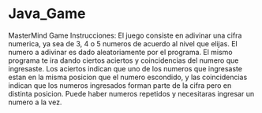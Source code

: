 # Java_Game
MasterMind Game
Instrucciones:
El juego consiste en adivinar una cifra numerica, ya sea de 3, 4 o 5 numeros de acuerdo al nivel que elijas.
El numero a adivinar es dado aleatoriamente por el programa.
El mismo programa te ira dando ciertos aciertos y coincidencias del numero que ingresaste.
Los aciertos indican que uno de los numeros que ingresaste estan en la misma posicion que el numero escondido,
y las coincidencias indican que los numeros ingresados forman parte de la cifra pero en distinta posicion.
Puede haber numeros repetidos y necesitaras ingresar un numero a la vez.

